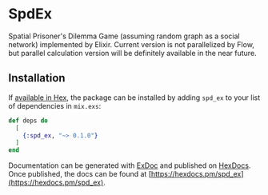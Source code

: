 # SpdEx

Spatial Prisoner's Dilemma Game (assuming random graph as a social network) implemented by Elixir.
Current version is not parallelized by Flow, but parallel calculation version will be definitely available in the near future.

## Installation

If [available in Hex](https://hex.pm/docs/publish), the package can be installed
by adding `spd_ex` to your list of dependencies in `mix.exs`:

```elixir
def deps do
  [
    {:spd_ex, "~> 0.1.0"}
  ]
end
```

Documentation can be generated with [ExDoc](https://github.com/elixir-lang/ex_doc)
and published on [HexDocs](https://hexdocs.pm). Once published, the docs can
be found at [https://hexdocs.pm/spd_ex](https://hexdocs.pm/spd_ex).

